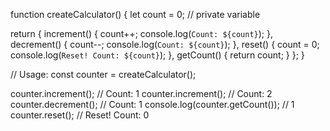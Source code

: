 function createCalculator() {
let count = 0; // private variable

return {
increment() {
count++;
console.log(`Count: ${count}`);
},
decrement() {
count--;
console.log(`Count: ${count}`);
},
reset() {
count = 0;
console.log(`Reset! Count: ${count}`);
},
getCount() {
return count;
}
};
}

// Usage:
const counter = createCalculator();

counter.increment(); // Count: 1
counter.increment(); // Count: 2
counter.decrement(); // Count: 1
console.log(counter.getCount()); // 1
counter.reset(); // Reset! Count: 0
